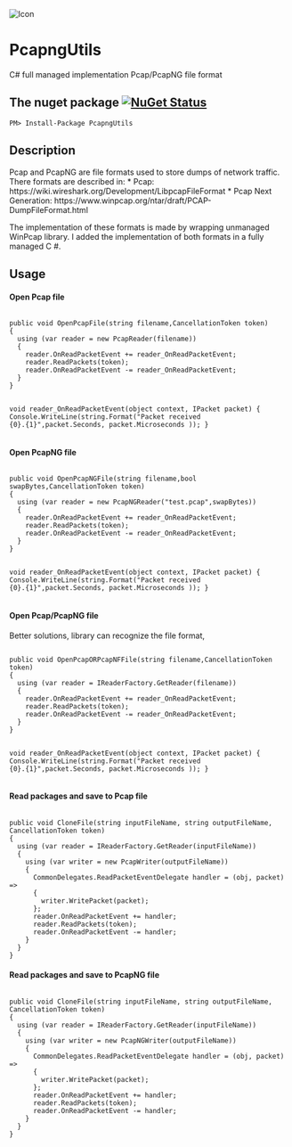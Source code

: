 <img src="https://dl.dropboxusercontent.com/u/75969946/PcapNG_short.png" alt="Icon"  style="max-width:100%;">
<h1>PcapngUtils</h1>
C# full managed implementation Pcap/PcapNG file format
<h2><a id="user-content-the-nuget-package--" class="anchor" href="#the-nuget-package--" aria-hidden="true"><span class="octicon octicon-link"></span></a>The nuget package  <a href="https://www.nuget.org/packages/PcapngUtils/"><img src="https://dl.dropboxusercontent.com/u/75969946/v1.0.6.svg" alt="NuGet Status"  style="max-width:100%;"></a></h2>

<pre><code>PM&gt; Install-Package PcapngUtils 
</code></pre>

<h2>Description</h2>
Pcap and PcapNG are file formats used to store dumps of network traffic. There formats are described in:
* Pcap: https://wiki.wireshark.org/Development/LibpcapFileFormat
* Pcap Next Generation: https://www.winpcap.org/ntar/draft/PCAP-DumpFileFormat.html


The implementation of these formats is made by wrapping unmanaged WinPcap library.
I added the implementation of both formats in a fully managed C #.

<h2>Usage</h2>
<h4>Open Pcap file</h4>
<pre><code>
public void OpenPcapFile(string filename,CancellationToken token)
{
  using (var reader = new PcapReader(filename))
  {
    reader.OnReadPacketEvent += reader_OnReadPacketEvent;
    reader.ReadPackets(token);
    reader.OnReadPacketEvent -= reader_OnReadPacketEvent;
  }
}  

void reader_OnReadPacketEvent(object context, IPacket packet)
{
  Console.WriteLine(string.Format("Packet received {0}.{1}",packet.Seconds, packet.Microseconds ));
}
</code></pre>
<h4>Open PcapNG file</h4>
<pre><code>
public void OpenPcapNGFile(string filename,bool swapBytes,CancellationToken token)
{
  using (var reader = new PcapNGReader("test.pcap",swapBytes))
  {
    reader.OnReadPacketEvent += reader_OnReadPacketEvent;
    reader.ReadPackets(token);
    reader.OnReadPacketEvent -= reader_OnReadPacketEvent;
  }
}  

void reader_OnReadPacketEvent(object context, IPacket packet)
{
  Console.WriteLine(string.Format("Packet received {0}.{1}",packet.Seconds, packet.Microseconds ));
}
</code></pre>
<h4>Open Pcap/PcapNG file</h4>
Better solutions, library can recognize the file format,
<pre><code>
public void OpenPcapORPcapNFFile(string filename,CancellationToken token)
{
  using (var reader = IReaderFactory.GetReader(filename))
  {
    reader.OnReadPacketEvent += reader_OnReadPacketEvent;
    reader.ReadPackets(token);
    reader.OnReadPacketEvent -= reader_OnReadPacketEvent;
  }
}  

void reader_OnReadPacketEvent(object context, IPacket packet)
{
  Console.WriteLine(string.Format("Packet received {0}.{1}",packet.Seconds, packet.Microseconds ));
}
</code></pre>
<h4>Read packages and save to Pcap file</h4>
<pre><code>
public void CloneFile(string inputFileName, string outputFileName, CancellationToken token)
{
  using (var reader = IReaderFactory.GetReader(inputFileName))
  {
    using (var writer = new PcapWriter(outputFileName))
    {
      CommonDelegates.ReadPacketEventDelegate handler = (obj, packet) =>
      {
        writer.WritePacket(packet);
      };
      reader.OnReadPacketEvent += handler;
      reader.ReadPackets(token);
      reader.OnReadPacketEvent -= handler; 
    }                
  }
}
</code></pre>
<h4>Read packages and save to PcapNG file</h4>
<pre><code>
public void CloneFile(string inputFileName, string outputFileName, CancellationToken token)
{
  using (var reader = IReaderFactory.GetReader(inputFileName))
  {
    using (var writer = new PcapNGWriter(outputFileName))
    {
      CommonDelegates.ReadPacketEventDelegate handler = (obj, packet) =>
      {
        writer.WritePacket(packet);
      };
      reader.OnReadPacketEvent += handler;
      reader.ReadPackets(token);
      reader.OnReadPacketEvent -= handler; 
    }                
  }
}
</code></pre>
